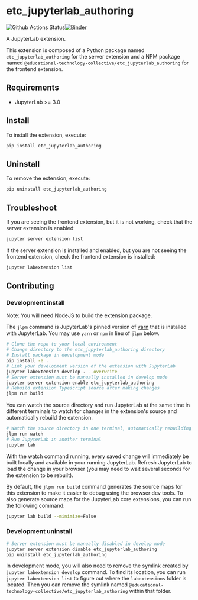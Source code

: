 # etc_jupyterlab_authoring

![Github Actions Status](git@github.com:educational-technology-collective/etc_jupyterlab_authoring.git/workflows/Build/badge.svg)[![Binder](https://mybinder.org/badge_logo.svg)](https://mybinder.org/v2/gh/git@github.com:educational-technology-collective/etc_jupyterlab_authoring.git/main?urlpath=lab)

A JupyterLab extension.


This extension is composed of a Python package named `etc_jupyterlab_authoring`
for the server extension and a NPM package named `@educational-technology-collective/etc_jupyterlab_authoring`
for the frontend extension.


## Requirements

* JupyterLab >= 3.0

## Install

To install the extension, execute:

```bash
pip install etc_jupyterlab_authoring
```

## Uninstall

To remove the extension, execute:

```bash
pip uninstall etc_jupyterlab_authoring
```


## Troubleshoot

If you are seeing the frontend extension, but it is not working, check
that the server extension is enabled:

```bash
jupyter server extension list
```

If the server extension is installed and enabled, but you are not seeing
the frontend extension, check the frontend extension is installed:

```bash
jupyter labextension list
```


## Contributing

### Development install

Note: You will need NodeJS to build the extension package.

The `jlpm` command is JupyterLab's pinned version of
[yarn](https://yarnpkg.com/) that is installed with JupyterLab. You may use
`yarn` or `npm` in lieu of `jlpm` below.

```bash
# Clone the repo to your local environment
# Change directory to the etc_jupyterlab_authoring directory
# Install package in development mode
pip install -e .
# Link your development version of the extension with JupyterLab
jupyter labextension develop . --overwrite
# Server extension must be manually installed in develop mode
jupyter server extension enable etc_jupyterlab_authoring
# Rebuild extension Typescript source after making changes
jlpm run build
```

You can watch the source directory and run JupyterLab at the same time in different terminals to watch for changes in the extension's source and automatically rebuild the extension.

```bash
# Watch the source directory in one terminal, automatically rebuilding when needed
jlpm run watch
# Run JupyterLab in another terminal
jupyter lab
```

With the watch command running, every saved change will immediately be built locally and available in your running JupyterLab. Refresh JupyterLab to load the change in your browser (you may need to wait several seconds for the extension to be rebuilt).

By default, the `jlpm run build` command generates the source maps for this extension to make it easier to debug using the browser dev tools. To also generate source maps for the JupyterLab core extensions, you can run the following command:

```bash
jupyter lab build --minimize=False
```

### Development uninstall

```bash
# Server extension must be manually disabled in develop mode
jupyter server extension disable etc_jupyterlab_authoring
pip uninstall etc_jupyterlab_authoring
```

In development mode, you will also need to remove the symlink created by `jupyter labextension develop`
command. To find its location, you can run `jupyter labextension list` to figure out where the `labextensions`
folder is located. Then you can remove the symlink named `@educational-technology-collective/etc_jupyterlab_authoring` within that folder.
